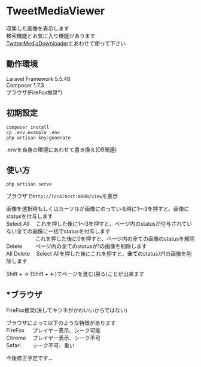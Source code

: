 # TweetMediaViewer
収集した画像を表示します  
検索機能とお気に入り機能があります  
[TwitterMediaDownloader](https://github.com/Aotsuki55/twitter_media_downloader)とあわせて使って下さい  

## 動作環境
Laravel Framework 5.5.48  
Composer 1.7.3  
ブラウザ(FireFox推奨*)

## 初期設定 
```
composer install
cp .env.example .env
php artisan key:generate
```
.envを自身の環境にあわせて書き換え(DB関連)

## 使い方
`php artisan serve`  

ブラウザで`http://localhost:8000/view`を表示  

画像を選択時もしくはカーソルが画像にのっている時に1〜3を押すと、画像にstatusを付与します  
Select All &emsp;これを押した後に1〜3を押すと、ページ内のstatusが付与されていない全ての画像に一括でstatusを付与します  
&emsp;&emsp;&emsp; &emsp; &emsp;これを押した後に0を押すと、ページ内の全ての画像のstatusを解除   
Delete &emsp; &emsp;ページ内の全てのstatusが1の画像を削除します  
All Delete &emsp;Select Allを押した後にこれを押すと、**全て**のstatusが1の画像を削除します  

Shift + → (Shift + ←)でページを進む(戻る)ことが出来ます

## \*ブラウザ
FireFox推奨(決してキツネがかわいいからではない)  

ブラウザによって以下のような特徴があります  
FireFox &emsp; プレイヤー表示、シーク可能  
Chrome &emsp;プレイヤー表示、シーク不可  
Safari &emsp;&emsp;シーク不可、重い  

今後修正予定です...
